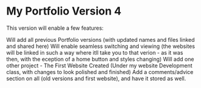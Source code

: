 # My Portfolio Version 4
This version will enable a few features:

Will add all previous Portfolio versions (with updated names and files linked and shared here)
Will enable seamless switching and viewing (the websites will be linked in such a way where itll take you to that verion - as it was then, with the eception of a home button and styles changing)
Will add one other project - The First Website Created (Under my website Development class, with changes to look polished and finished)
Add a comments/advice section on all (old versions and first website), and have it stored as well.
